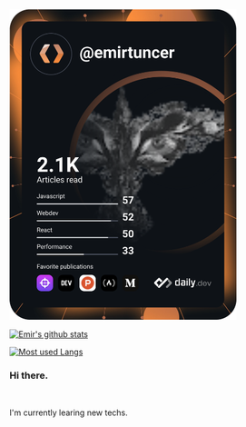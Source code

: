 <a href="https://app.daily.dev/grintaux"><img src="https://github.com/emirtuncer/emirtuncer/blob/master/devcard.svg" width="400" alt="Emir Tuncer's Dev Card"/></a>

[![Emir's github stats](https://github-readme-stats.vercel.app/api?username=emirtuncer&theme=dracula&show_icons=true)](https://github.com/anuraghazra/github-readme-stats)

[![Most used Langs](https://github-readme-stats.vercel.app/api/top-langs/?username=emirtuncer&layout=compact&theme=dracula&show_icons=true)](https://github.com/anuraghazra/github-readme-stats)

### Hi there.

<br />

I'm currently learing new techs.

<br />
